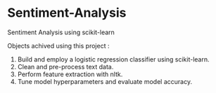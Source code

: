 # Sentiment-Analysis
Sentiment Analysis using scikit-learn

Objects achived using this project :
1. Build and employ a logistic regression classifier using scikit-learn.
2. Clean and pre-process text data.
3. Perform feature extraction with nltk.
4. Tune model hyperparameters and evaluate model accuracy.
